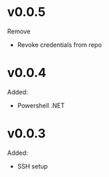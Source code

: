 # v0.0.5
Remove
  - Revoke credentials from repo

# v0.0.4
Added:
 - Powershell .NET

# v0.0.3
Added: 
 - SSH setup